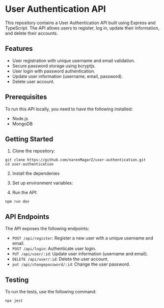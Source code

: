 # User Authentication API

This repository contains a User Authentication API built using Express and TypeScript. The API allows users to register, log in, update their information, and delete their accounts.

## Features

- User registration with unique username and email validation.
- Secure password storage using bcryptjs.
- User login with password authentication.
- Update user information (username, email, password).
- Delete user account.

## Prerequisites

To run this API locally, you need to have the following installed:

- Node.js
- MongoDB

## Getting Started

1. Clone the repository:
```
git clone https://github.com/narenMagarZ/user-authentication.git
cd user-authentication
```
2. Install the dependenies
3. Set up environment variables:

4. Run the API:
```
npm run dev
```


## API Endpoints

The API exposes the following endpoints:

- `POST /api/register`: Register a new user with a unique username and email.
- `POST /api/login`: Authenticate user login.
- `PUT /api/user/:id`: Update user information (username and email).
- `DELETE /api/user/:id`: Delete the user account.
- `put /api/changepassword/:id`: Change the user password.

## Testing

To run the tests, use the following command:
```
npx jest
```
